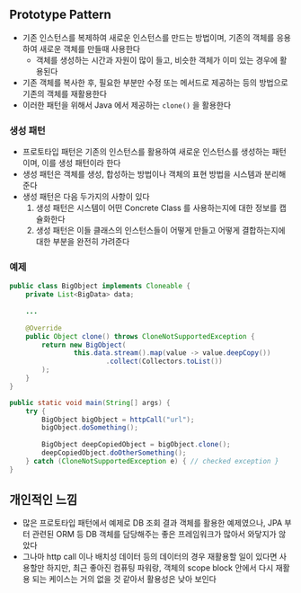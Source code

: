## Prototype Pattern

* 기존 인스턴스를 복제하여 새로운 인스턴스를 만드는 방법이며, 기존의 객체를 응용하여 새로운 객체를 만들때 사용한다
    * 객체를 생성하는 시간과 자원이 많이 들고, 비슷한 객체가 이미 있는 경우에 활용된다
* 기존 객체를 복사한 후, 필요한 부분만 수정 또는 메서드로 제공하는 등의 방법으로 기존의 객체를 재활용한다
* 이러한 패턴을 위해서 Java 에서 제공하는 `clone()` 을 활용한다

### 생성 패턴

* 프로토타입 패턴은 기존의 인스턴스를 활용하여 새로운 인스턴스를 생성하는 패턴이며, 이를 생성 패턴이라 한다
* 생성 패턴은 객체를 생성, 합성하는 방법이나 객체의 표현 방법을 시스템과 분리해준다
* 생성 패턴은 다음 두가지의 사항이 있다
    1. 생성 패턴은 시스템이 어떤 Concrete Class 를 사용하는지에 대한 정보를 캡슐화한다
    2. 생성 패턴은 이들 클래스의 인스턴스들이 어떻게 만들고 어떻게 결합하는지에 대한 부분을 완전히 가려준다

### 예제

```java
public class BigObject implements Cloneable {
    private List<BigData> data;
    
    ...
  
    @Override
    public Object clone() throws CloneNotSupportedException {
        return new BigObject(
                this.data.stream().map(value -> value.deepCopy())
                        .collect(Collectors.toList())
        );
    }
}

public static void main(String[] args) {
    try {
        BigObject bigObject = httpCall("url");
        bigObject.doSomething();
        
        BigObject deepCopiedObject = bigObject.clone();
        deepCopiedObject.doOtherSomething();
    } catch (CloneNotSupportedException e) { // checked exception }
}
```

## 개인적인 느낌

* 많은 프로토타입 패턴에서 예제로 DB 조회 결과 객체를 활용한 예제였으나, JPA 부터 관련된 ORM 등 DB 객체를 담당해주는 좋은 프레임워크가 많아서 와닿지가 않았다
* 그나마 http call 이나 배치성 데이터 등의 데이터의 경우 재활용할 일이 있다면 사용할만 하지만, 최근 좋아진 컴퓨팅 파워랑, 객체의 scope block 안에서 다시 재활용 되는 케이스는 거의 없을 것 같아서 활용성은 낮아 보인다
